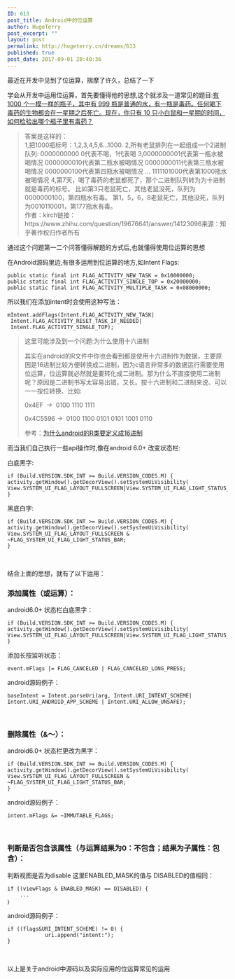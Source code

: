 ```yaml
---
ID: 613
post_title: Android中的位运算
author: HugeTerry
post_excerpt: ""
layout: post
permalink: http://hugeterry.cn/dreams/613
published: true
post_date: 2017-09-01 20:40:36
---
```

最近在开发中见到了位运算，揣摩了许久，总结了一下

学会从开发中运用位运算，首先要懂得他的思想,这个就涉及一道常见的题目:<a href="https://www.zhihu.com/question/19676641" target="_blank" rel="noopener">有 1000 个一模一样的瓶子，其中有 999 瓶是普通的水，有一瓶是毒药。任何喝下毒药的生物都会在一星期之后死亡。现在，你只有 10 只小白鼠和一星期的时间，如何检验出哪个瓶子里有毒药？</a>
<div>
<blockquote>
<div>答案是这样的：</div>
<div>1,把1000瓶标号：1,2,3,4,5,6...1000.
2,所有老鼠排列在一起组成一个2进制队列: 0000000000
0代表不喝，1代表喝
3,0000000001代表第一瓶水被喝情况
0000000010代表第二瓶水被喝情况
0000000011代表第三瓶水被喝情况
0000000100代表第四瓶水被喝情况
...
1111101000代表第1000瓶水被喝情况
4,第7天，喝了毒药的老鼠都死了，那个二进制队列转为为十进制就是毒药的标号。
比如第3只老鼠死亡，其他老鼠没死，队列为0000000100，第四瓶水有毒。
第1，5，6，8老鼠死亡，其他没死，队列为0010110001，第177瓶水有毒。</div>
<div></div>
作者：kirch链接：https://www.zhihu.com/question/19676641/answer/14123096来源：知乎著作权归作者所有</blockquote>
</div>
通过这个问题第一二个问答懂得解题的方式后,也就懂得使用位运算的思想

在Android源码里边,有很多运用到位运算的地方,如Intent Flags:
<pre><code>public static final int FLAG_ACTIVITY_NEW_TASK = 0x10000000;
public static final int FLAG_ACTIVITY_SINGLE_TOP = 0x20000000;
public static final int FLAG_ACTIVITY_MULTIPLE_TASK = 0x08000000;</code></pre>
所以我们在添加intent时会使用这种写法：
<pre><code>mIntent.addFlags(Intent.FLAG_ACTIVITY_NEW_TASK| Intent.FLAG_ACTIVITY_RESET_TASK_IF_NEEDED| Intent.FLAG_ACTIVITY_SINGLE_TOP);</code></pre>
<blockquote>这里可能涉及到一个问题:为什么使用十六进制

其实在android的R文件中你也会看到都是使用十六进制作为数据，主要原因是16进制比较方便转换成二进制，因为c语言非常多的数据运行需要使用位运算，位运算就必然就是要转化成二进制。那为什么不直接使用二进制呢？原因是二进制书写太容易出错，又长。按十六进制和二进制来说、可以一一按位转换、比如:

0x4EF  -&gt;  0100 1110 1111

0x4C5596 -&gt;  0100 1100 0101 0101 1001 0110

参考：<a href="http://www.cnblogs.com/200911/p/3348371.html?utm_source=tuicool" target="_blank" rel="noopener">为什么android的R类要定义成16进制</a></blockquote>
而当我们自己执行一些api操作时,像在android 6.0+ 改变状态栏:

白底黑字:
<pre><code>if (Build.VERSION.SDK_INT &gt;= Build.VERSION_CODES.M) {
activity.getWindow().getDecorView().setSystemUiVisibility( View.SYSTEM_UI_FLAG_LAYOUT_FULLSCREEN|View.SYSTEM_UI_FLAG_LIGHT_STATUS_BAR);
}
</code></pre>
黑底白字:
<pre><code>if (Build.VERSION.SDK_INT &gt;= Build.VERSION_CODES.M) {
activity.getWindow().getDecorView().setSystemUiVisibility( View.SYSTEM_UI_FLAG_LAYOUT_FULLSCREEN &amp; ~FLAG_SYSTEM_UI_FLAG_LIGHT_STATUS_BAR; 
}</code></pre>
&nbsp;

结合上面的思想，就有了以下运用：
<h3><strong>添加属性（或运算）：</strong></h3>
android6.0+ 状态栏白底黑字：
<pre><code>if (Build.VERSION.SDK_INT &gt;= Build.VERSION_CODES.M) {
activity.getWindow().getDecorView().setSystemUiVisibility( View.SYSTEM_UI_FLAG_LAYOUT_FULLSCREEN|View.SYSTEM_UI_FLAG_LIGHT_STATUS_BAR);
}</code></pre>
添加长按监听状态：
<pre><code>event.mFlags |= FLAG_CANCELED | FLAG_CANCELED_LONG_PRESS;</code></pre>
android源码例子：
<pre><code>baseIntent = Intent.parseUri(arg, Intent.URI_INTENT_SCHEME| Intent.URI_ANDROID_APP_SCHEME | Intent.URI_ALLOW_UNSAFE);</code></pre>
&nbsp;
<h3><strong>删除属性（&amp;～）：</strong></h3>
android6.0+ 状态栏更改为黑字：
<pre><code>if (Build.VERSION.SDK_INT &gt;= Build.VERSION_CODES.M) {
activity.getWindow().getDecorView().setSystemUiVisibility( View.SYSTEM_UI_FLAG_LAYOUT_FULLSCREEN &amp; ~FLAG_SYSTEM_UI_FLAG_LIGHT_STATUS_BAR; 
}</code></pre>
android源码例子：
<pre><code>intent.mFlags &amp;= ~IMMUTABLE_FLAGS;</code></pre>
&nbsp;
<h3><strong>判断是否包含该属性（与运算结果为0：不包含；结果为子属性：包含）：</strong></h3>
判断视图是否为disable 这里ENABLED_MASK的值与 DISABLED的值相同：
<pre><code>if ((viewFlags &amp; ENABLED_MASK) == DISABLED) {  
    ...  
｝ </code></pre>
android源码例子：
<pre><code>if ((flags&amp;URI_INTENT_SCHEME) != 0) {
            uri.append("intent:");
}</code></pre>
&nbsp;

以上是关于android中源码以及实际应用的位运算常见的运用
